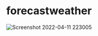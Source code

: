 # forecastweather

![Screenshot 2022-04-11 223005](https://user-images.githubusercontent.com/83537820/162792419-f31233ce-a399-4eb2-a220-bc3658fa8afa.png)
